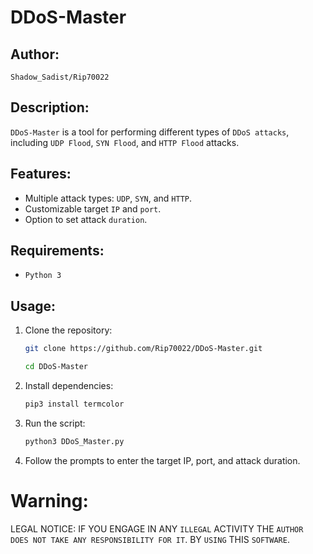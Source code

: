 # DDoS-Master

## Author:
`Shadow_Sadist/Rip70022`

## Description:
`DDoS-Master` is a tool for performing different types of `DDoS attacks`, including `UDP Flood`, `SYN Flood`, and `HTTP Flood` attacks.

## Features:
- Multiple attack types: `UDP`, `SYN`, and `HTTP`.
- Customizable target `IP` and `port`.
- Option to set attack `duration`.

## Requirements:
- `Python 3`

## Usage:
1. Clone the repository:
   ```bash
   git clone https://github.com/Rip70022/DDoS-Master.git
   ```
   ```bash
   cd DDoS-Master
   ```
2. Install dependencies:
   ```bash
   pip3 install termcolor
   ```
4. Run the script:
   ```bash
   python3 DDoS_Master.py
   ```
5. Follow the prompts to enter the target IP, port, and attack duration.

# Warning:
LEGAL NOTICE:
IF YOU ENGAGE IN ANY `ILLEGAL` ACTIVITY
THE `AUTHOR DOES NOT TAKE ANY RESPONSIBILITY FOR IT`.
BY `USING` THIS `SOFTWARE`.
